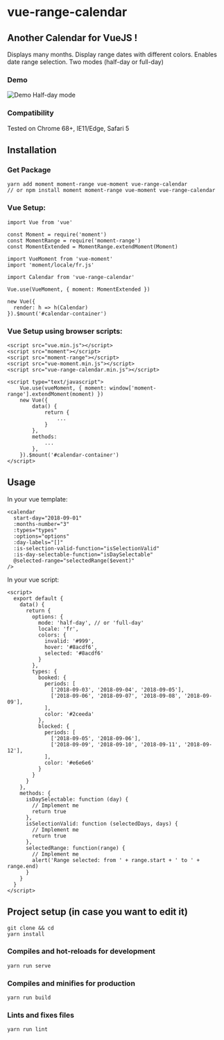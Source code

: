 # vue-range-calendar

## Another Calendar for VueJS !

Displays many months. Display range dates with different colors. Enables date range selection. Two modes (half-day or full-day)

### Demo

![Demo Half-day mode](https://raw.githubusercontent.com/LuckeyHomes/vue-range-calendar/master/docs/demo-calendar.png)

### Compatibility

Tested on Chrome 68+, IE11/Edge, Safari 5

## Installation

### Get Package

```
yarn add moment moment-range vue-moment vue-range-calendar
// or npm install moment moment-range vue-moment vue-range-calendar
```

### Vue Setup:
```
import Vue from 'vue'

const Moment = require('moment')
const MomentRange = require('moment-range')
const MomentExtended = MomentRange.extendMoment(Moment)

import VueMoment from 'vue-moment'
import 'moment/locale/fr.js'

import Calendar from 'vue-range-calendar'

Vue.use(VueMoment, { moment: MomentExtended })

new Vue({
  render: h => h(Calendar)
}).$mount('#calendar-container')

```

### Vue Setup using browser scripts:
```
<script src="vue.min.js"></script>
<script src="moment"></script>
<script src="moment-range"></script>
<script src="vue-moment.min.js"></script>
<script src="vue-range-calendar.min.js"></script>

<script type="text/javascript">
    Vue.use(vueMoment, { moment: window['moment-range'].extendMoment(moment) })
    new Vue({
        data() {
            return {
                ...
            }
        },
        methods:
            ...
        },
    }).$mount('#calendar-container')
</script>

```

## Usage

In your vue template:
```
<calendar
  start-day="2018-09-01"
  :months-number="3"
  :types="types"
  :options="options"
  :day-labels="[]"
  :is-selection-valid-function="isSelectionValid"
  :is-day-selectable-function="isDaySelectable"
  @selected-range="selectedRange($event)"
/>
```

In your vue script:
```
<script>
  export default {
    data() {
      return {
        options: {
          mode: 'half-day', // or 'full-day'
          locale: 'fr',
          colors: {
            invalid: '#999',
            hover: '#8acdf6',
            selected: '#8acdf6'
          }
        },
        types: {
          booked: {
            periods: [
              ['2018-09-03', '2018-09-04', '2018-09-05'],
              ['2018-09-06', '2018-09-07', '2018-09-08', '2018-09-09'],
            ],
            color: '#2ceeda'
          },
          blocked: {
            periods: [
              ['2018-09-05', '2018-09-06'],
              ['2018-09-09', '2018-09-10', '2018-09-11', '2018-09-12'],
            ],
            color: '#e6e6e6'
          }
        }
      }
    },
    methods: {
      isDaySelectable: function (day) {
        // Implement me
        return true
      },
      isSelectionValid: function (selectedDays, days) {
        // Implement me
        return true
      },
      selectedRange: function(range) {
        // Implement me
        alert('Range selected: from ' + range.start + ' to ' + range.end)
      }
    }
  }
</script>
```

## Project setup (in case you want to edit it)
```
git clone && cd
yarn install
```

### Compiles and hot-reloads for development
```
yarn run serve
```

### Compiles and minifies for production
```
yarn run build
```

### Lints and fixes files
```
yarn run lint
```
